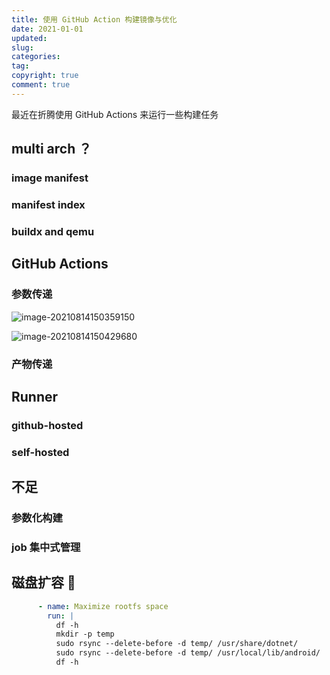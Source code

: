 ```yaml
---
title: 使用 GitHub Action 构建镜像与优化
date: 2021-01-01
updated:
slug:
categories:
tag:
copyright: true
comment: true
---
```


最近在折腾使用 GitHub Actions 来运行一些构建任务

## multi arch ？

### image manifest

### manifest index

### buildx and qemu

## GitHub Actions

### 参数传递

![image-20210814150359150](pics/2021-08-13-build-image-by-github-actions/image-20210814150359150.png)

![image-20210814150429680](pics/2021-08-13-build-image-by-github-actions/image-20210814150429680.png)

### 产物传递

## Runner

### github-hosted

### self-hosted

## 不足

### 参数化构建

### job 集中式管理

## 磁盘扩容 🤔️

```yaml
      - name: Maximize rootfs space
        run: |
          df -h
          mkdir -p temp
          sudo rsync --delete-before -d temp/ /usr/share/dotnet/
          sudo rsync --delete-before -d temp/ /usr/local/lib/android/
          df -h
```


